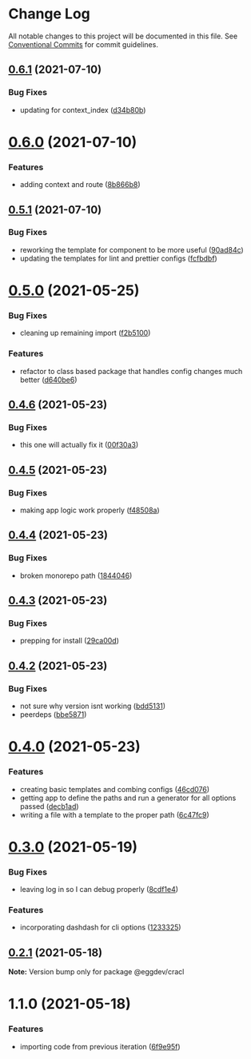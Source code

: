 # Change Log

All notable changes to this project will be documented in this file.
See [Conventional Commits](https://conventionalcommits.org) for commit guidelines.

## [0.6.1](https://github.com/eggdev/cracl/compare/@eggdev/cracl@0.6.0...@eggdev/cracl@0.6.1) (2021-07-10)


### Bug Fixes

* updating for context_index ([d34b80b](https://github.com/eggdev/cracl/commit/d34b80b9770a982ac4b6860693d41ab86c2bc491))





# [0.6.0](https://github.com/eggdev/cracl/compare/@eggdev/cracl@0.5.1...@eggdev/cracl@0.6.0) (2021-07-10)


### Features

* adding context and route ([8b866b8](https://github.com/eggdev/cracl/commit/8b866b80721f351df58fa459338d4f44462a6990))





## [0.5.1](https://github.com/eggdev/cracl/compare/@eggdev/cracl@0.5.0...@eggdev/cracl@0.5.1) (2021-07-10)


### Bug Fixes

* reworking the template for component to be more useful ([90ad84c](https://github.com/eggdev/cracl/commit/90ad84cd351daa9d67d5f7c9130363c2c9a3655b))
* updating the templates for lint and prettier configs ([fcfbdbf](https://github.com/eggdev/cracl/commit/fcfbdbf2ecf556d6be08b07513c1257031d0c165))





# [0.5.0](https://github.com/eggdev/cracl/compare/@eggdev/cracl@0.4.6...@eggdev/cracl@0.5.0) (2021-05-25)


### Bug Fixes

* cleaning up remaining import ([f2b5100](https://github.com/eggdev/cracl/commit/f2b5100d16a9f62f2185d8e421c08433487f80ed))


### Features

* refactor to class based package that handles config changes much better ([d640be6](https://github.com/eggdev/cracl/commit/d640be6e477429bb1173b2dad7272d30a2aac892))





## [0.4.6](https://github.com/eggdev/cracl/compare/@eggdev/cracl@0.4.5...@eggdev/cracl@0.4.6) (2021-05-23)


### Bug Fixes

* this one will actually fix it ([00f30a3](https://github.com/eggdev/cracl/commit/00f30a3b808540a46f1e6fcc6e5309cd41c1e26e))





## [0.4.5](https://github.com/eggdev/cracl/compare/@eggdev/cracl@0.4.4...@eggdev/cracl@0.4.5) (2021-05-23)


### Bug Fixes

* making app logic work properly ([f48508a](https://github.com/eggdev/cracl/commit/f48508a0062fc98c0ff9a11d0a66f453bc6e468c))





## [0.4.4](https://github.com/eggdev/cracl/compare/@eggdev/cracl@0.4.3...@eggdev/cracl@0.4.4) (2021-05-23)


### Bug Fixes

* broken monorepo path ([1844046](https://github.com/eggdev/cracl/commit/18440469a667ef774a6797bb0225065d98d39e39))





## [0.4.3](https://github.com/eggdev/cracl/compare/@eggdev/cracl@0.4.2...@eggdev/cracl@0.4.3) (2021-05-23)


### Bug Fixes

* prepping for install ([29ca00d](https://github.com/eggdev/cracl/commit/29ca00d567990ea2fcbad6908c845ada0386841f))





## [0.4.2](https://github.com/eggdev/cracl/compare/@eggdev/cracl@0.4.0...@eggdev/cracl@0.4.2) (2021-05-23)


### Bug Fixes

* not sure why version isnt working ([bdd5131](https://github.com/eggdev/cracl/commit/bdd5131d6aac7f25c755b84d8cf081dc968cf7e4))
* peerdeps ([bbe5871](https://github.com/eggdev/cracl/commit/bbe5871b3200837904bca31e64695d90afd1dcb0))





# [0.4.0](https://github.com/eggdev/cracl/compare/@eggdev/cracl@0.3.0...@eggdev/cracl@0.4.0) (2021-05-23)


### Features

* creating basic templates and combing configs ([46cd076](https://github.com/eggdev/cracl/commit/46cd0760012ccda2069d2b6dfe713c97855d43ce))
* getting app to define the paths and run a generator for all options passed ([decb1ad](https://github.com/eggdev/cracl/commit/decb1ad8799008f8ac2b1e78fc374681808f435b))
* writing a file with a template to the proper path ([6c47fc9](https://github.com/eggdev/cracl/commit/6c47fc91740b2a425445c0b5006ae8db1ce429f7))





# [0.3.0](https://github.com/eggdev/cracl/compare/@eggdev/cracl@0.2.1...@eggdev/cracl@0.3.0) (2021-05-19)


### Bug Fixes

* leaving log in so I can debug properly ([8cdf1e4](https://github.com/eggdev/cracl/commit/8cdf1e4508d5f81c798e00c24f3120a8f923db88))


### Features

* incorporating dashdash for cli options ([1233325](https://github.com/eggdev/cracl/commit/1233325d070e90b2c577e0113d5db742c9272923))





## [0.2.1](https://github.com/eggdev/cracl/compare/@eggdev/cracl@1.1.0...@eggdev/cracl@0.2.1) (2021-05-18)

**Note:** Version bump only for package @eggdev/cracl





# 1.1.0 (2021-05-18)


### Features

* importing code from previous iteration ([6f9e95f](https://github.com/eggdev/cracl/commit/6f9e95f2ccd89ff4e959198927892f0fd6b8a860))
